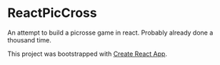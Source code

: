 

# ReactPicCross

An attempt to build a picrosse game in react. Probably already done a thousand time.

This project was bootstrapped with [Create React App](https://github.com/facebook/create-react-app).

